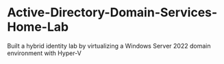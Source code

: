 # Active-Directory-Domain-Services-Home-Lab
Built a hybrid identity lab by virtualizing a Windows Server 2022 domain environment with Hyper-V 
